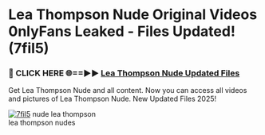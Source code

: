 # Lea Thompson Nude Original Videos 0nlyFans Leaked - Files Updated! (7fil5)

<h3>🔴 CLICK HERE 🌐==►► <a href="https://tinyurl.com/yrmya6cz" rel="nofollow">Lea Thompson Nude Updated Files</a></h3>

Get Lea Thompson Nude and all content. Now you can access all videos and pictures of Lea Thompson Nude. New Updated Files 2025!

[![7fil5](https://i.imgur.com/FMdXYCs.gif)](https://tinyurl.com/yrmya6cz)
nude lea thompson<br>
lea thompson nudes